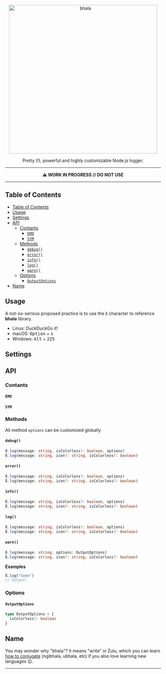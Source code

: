 <p align="center">
  <a href="https://yarnpkg.com/">
    <img alt="bhala" src="https://raw.githubusercontent.com/ivangabriele/bhala/main/assets/logo.svg" width="480">
  </a>
</p>

<p align="center">
  Pretty (!), powerful and highly customizable Node.js logger.
</p>

---

<p align="center">
  <strong>⚠️ WORK IN PROGRESS // DO NOT USE</strong>
</p>

---

## Table of Contents

- [Table of Contents](#table-of-contents)
- [Usage](#usage)
- [Settings](#settings)
- [API](#api)
  - [Contants](#contants)
    - [`EMO`](#emo)
    - [`SYM`](#sym)
  - [Methods](#methods)
    - [`debug()`](#debug)
    - [`error()`](#error)
    - [`info()`](#info)
    - [`log()`](#log)
    - [`warn()`](#warn)
  - [Options](#options)
    - [`OutputOptions`](#outputoptions)
- [Name](#name)

## Usage

A not-so-serious proposed practice is to use the `ß` character to reference **bhala** library.

- Linux: DuckDuckGo it!
- macOS: <kbd>Option</kbd> + <kbd>s</kbd>
- Windows: <kbd>Alt</kbd> + <kbd>2</kbd><kbd>2</kbd><kbd>5</kbd>

## Settings

## API

### Contants

#### `EMO`

#### `SYM`

### Methods

All method `options` can be customized globally

#### `debug()`

```ts
ß.log(message: string, isColorless?: boolean, options)
ß.log(message: string, icon?: string, isColorless?: boolean)
```

#### `error()`

```ts
ß.log(message: string, isColorless?: boolean, options)
ß.log(message: string, icon?: string, isColorless?: boolean)
```

#### `info()`

```ts
ß.log(message: string, isColorless?: boolean, options)
ß.log(message: string, icon?: string, isColorless?: boolean)
```

#### `log()`

```ts
ß.log(message: string, isColorless?: boolean, options)
ß.log(message: string, icon?: string, isColorless?: boolean)
```

#### `warn()`

```ts
ß.log(message: string, options: OutputOptions)
ß.log(message: string, icon?: string, isColorless?: boolean)
```

**Examples**

```ts
ß.log("Some")
// Output: 
```

### Options

#### `OutputOptions`

```ts
type OutputOptions = {
  isColorless?: boolean
}
```

## Name

You may wonder why "bhala"? It means "write" in Zulu, which you can learn [how to conjugate][link-bhala] (ngibhala,
ubhala, etc) if you also love learning new languages 😉.

---

[link-bhala]: https://en.wikipedia.org/wiki/Zulu_grammar#Verbs

